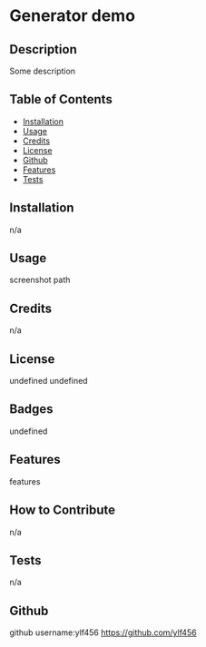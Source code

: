 # Generator demo

## Description

Some description

## Table of Contents 
  
- [Installation](#installation)
- [Usage](#usage)
- [Credits](#credits)
- [License](#license)
- [Github](#github)
- [Features](<#How to Contribute>)
- [Tests](#tests)
  
## Installation
  
n/a
  
## Usage
  
screenshot path
  
## Credits
  
n/a

## License

undefined
undefined

## Badges
 
undefined

## Features

features

## How to Contribute
  
n/a
  
## Tests
  
n/a

## Github

github username:ylf456
  https://github.com/ylf456
